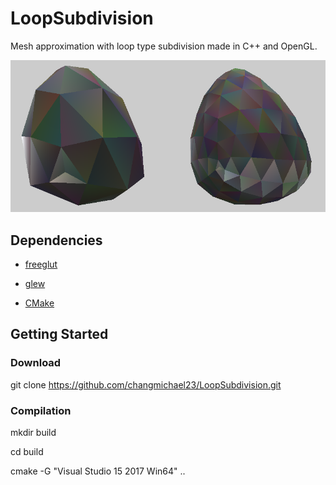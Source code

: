 # LoopSubdivision

Mesh approximation with loop type subdivision made in C++ and OpenGL.

![](LoopSubdivise.png)

## Dependencies

- [freeglut][freeglut]

- [glew][glew]

- [CMake][cmake]

## Getting Started

### Download

git clone https://github.com/changmichael23/LoopSubdivision.git

### Compilation

mkdir build

cd build

cmake -G "Visual Studio 15 2017 Win64" ..


[freeglut]: http://freeglut.sourceforge.net/
[glew]: http://glew.sourceforge.net/
[cmake]: https://cmake.org/
